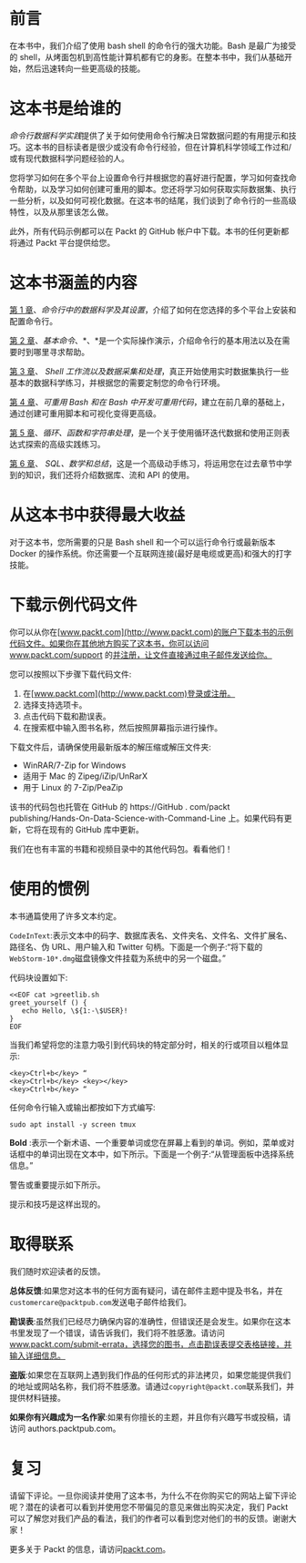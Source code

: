 <title>Preface</title> <link href="css/style.css" rel="stylesheet" type="text/css">  

# 前言

在本书中，我们介绍了使用 bash shell 的命令行的强大功能。Bash 是最广为接受的 shell，从烤面包机到高性能计算机都有它的身影。在整本书中，我们从基础开始，然后迅速转向一些更高级的技能。

<title>Who this book is for</title> <link href="css/style.css" rel="stylesheet" type="text/css">  

# 这本书是给谁的

*命令行数据科学实践*提供了关于如何使用命令行解决日常数据问题的有用提示和技巧。这本书的目标读者是很少或没有命令行经验，但在计算机科学领域工作过和/或有现代数据科学问题经验的人。

您将学习如何在多个平台上设置命令行并根据您的喜好进行配置，学习如何查找命令帮助，以及学习如何创建可重用的脚本。您还将学习如何获取实际数据集、执行一些分析，以及如何可视化数据。在这本书的结尾，我们谈到了命令行的一些高级特性，以及从那里该怎么做。

此外，所有代码示例都可以在 Packt 的 GitHub 帐户中下载。本书的任何更新都将通过 Packt 平台提供给您。

<title>What this book covers</title> <link href="css/style.css" rel="stylesheet" type="text/css">  

# 这本书涵盖的内容

[第 1 章](d26c5d26-6302-4b9d-b6ce-62b1ab13db0d.xhtml)、*命令行中的数据科学及其设置*，介绍了如何在您选择的多个平台上安装和配置命令行。

[第 2 章](231c63ed-d976-4401-9a5e-9e774e786f0b.xhtml)、*基本命令*、*、*是一个实际操作演示，介绍命令行的基本用法以及在需要时到哪里寻求帮助。

[第 3 章](ea035d0b-e34a-481c-87f4-53c45869e4a3.xhtml)、 *Shell 工作流以及数据采集和处理*，真正开始使用实时数据集执行一些基本的数据科学练习，并根据您的需要定制您的命令行环境。

[第 4 章](5d98be9a-7162-46f0-80d6-dedf38c35c29.xhtml)、*可重用 Bash 和在 Bash 中开发可重用代码*，建立在前几章的基础上，通过创建可重用脚本和可视化变得更高级。

[第 5 章](df05c890-510b-4e7e-8cc2-200f68f2febf.xhtml)、*循环、函数和字符串处理*，是一个关于使用循环迭代数据和使用正则表达式探索的高级实践练习。

[第 6 章](40ba82c1-d141-4075-bd12-91ccd1158687.xhtml)、 *SQL、数学和总结*，这是一个高级动手练习，将运用您在过去章节中学到的知识，我们还将介绍数据库、流和 API 的使用。

<title>To get the most out of this book</title> <link href="css/style.css" rel="stylesheet" type="text/css">  

# 从这本书中获得最大收益

对于这本书，您所需要的只是 Bash shell 和一个可以运行命令行或最新版本 Docker 的操作系统。你还需要一个互联网连接(最好是电缆或更高)和强大的打字技能。

<title>Download the example code files</title> <link href="css/style.css" rel="stylesheet" type="text/css">  

# 下载示例代码文件

你可以从你在[www.packt.com](http://www.packt.com)的账户下载本书的示例代码文件。如果你在其他地方购买了这本书，你可以访问 www.packt.com/support 的[并注册，让文件直接通过电子邮件发送给你。](http://www.packt.com/support)

您可以按照以下步骤下载代码文件:

1.  在[www.packt.com](http://www.packt.com)登录或注册。
2.  选择支持选项卡。
3.  点击代码下载和勘误表。
4.  在搜索框中输入图书名称，然后按照屏幕指示进行操作。

下载文件后，请确保使用最新版本的解压缩或解压文件夹:

*   WinRAR/7-Zip for Windows
*   适用于 Mac 的 Zipeg/iZip/UnRarX
*   用于 Linux 的 7-Zip/PeaZip

该书的代码包也托管在 GitHub 的 https://GitHub . com/packt publishing/Hands-On-Data-Science-with-Command-Line 上。如果代码有更新，它将在现有的 GitHub 库中更新。

我们在也有丰富的书籍和视频目录中的其他代码包。看看他们！

<title>Conventions used</title> <link href="css/style.css" rel="stylesheet" type="text/css">  

# 使用的惯例

本书通篇使用了许多文本约定。

`CodeInText`:表示文本中的码字、数据库表名、文件夹名、文件名、文件扩展名、路径名、伪 URL、用户输入和 Twitter 句柄。下面是一个例子:“将下载的`WebStorm-10*.dmg`磁盘镜像文件挂载为系统中的另一个磁盘。”

代码块设置如下:

```
<<EOF cat >greetlib.sh
greet_yourself () {
   echo Hello, \${1:-\$USER}!
}
EOF
```

当我们希望将您的注意力吸引到代码块的特定部分时，相关的行或项目以粗体显示:

```
<key>Ctrl+b</key> “
<key>Ctrl+b</key> <key></key>
<key>Ctrl+b</key> “
```

任何命令行输入或输出都按如下方式编写:

```
sudo apt install -y screen tmux
```

**Bold** :表示一个新术语、一个重要单词或您在屏幕上看到的单词。例如，菜单或对话框中的单词出现在文本中，如下所示。下面是一个例子:“从管理面板中选择系统信息。”

警告或重要提示如下所示。

提示和技巧是这样出现的。

<title>Get in touch</title> <link href="css/style.css" rel="stylesheet" type="text/css">  

# 取得联系

我们随时欢迎读者的反馈。

**总体反馈**:如果您对这本书的任何方面有疑问，请在邮件主题中提及书名，并在`customercare@packtpub.com`发送电子邮件给我们。

**勘误表**:虽然我们已经尽力确保内容的准确性，但错误还是会发生。如果你在这本书里发现了一个错误，请告诉我们，我们将不胜感激。请访问 www.packt.com/submit-errata，选择您的图书，点击勘误表提交表格链接，并输入详细信息。

**盗版**:如果您在互联网上遇到我们作品的任何形式的非法拷贝，如果您能提供我们的地址或网站名称，我们将不胜感激。请通过`copyright@packt.com`联系我们，并提供材料链接。

**如果你有兴趣成为一名作家**:如果有你擅长的主题，并且你有兴趣写书或投稿，请访问 authors.packtpub.com。

<title>Reviews</title> <link href="css/style.css" rel="stylesheet" type="text/css">  

# 复习

请留下评论。一旦你阅读并使用了这本书，为什么不在你购买它的网站上留下评论呢？潜在的读者可以看到并使用您不带偏见的意见来做出购买决定，我们 Packt 可以了解您对我们产品的看法，我们的作者可以看到您对他们的书的反馈。谢谢大家！

更多关于 Packt 的信息，请访问[packt.com](http://www.packt.com/)。